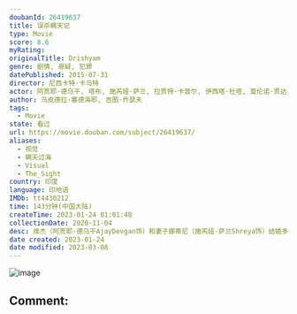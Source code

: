 ```yaml
---
doubanId: 26419637
title: 误杀瞒天记
type: Movie
score: 8.6
myRating: 
originalTitle: Drishyam
genre: 剧情, 悬疑, 犯罪
datePublished: 2015-07-31
director: 尼西卡特·卡马特
actor: 阿贾耶·德乌干, 塔布, 施芮娅·萨兰, 拉贾特·卡普尔, 伊西塔·杜塔, 莫伦诺·贾达夫, 皮拉桑纳·凯特卡尔, 尤盖莎·索南, 帕拉斯莫什·帕拉布, 瑞瑟·查达哈
author: 乌皮德拉·塞德海耶, 吉图·乔瑟夫
tags:
  - Movie
state: 看过
url: https://movie.douban.com/subject/26419637/
aliases:
  - 视觉
  - 瞒天过海
  - Visual
  - The_Sight
country: 印度
language: 印地语
IMDb: tt4430212
time: 143分钟(中国大陆)
createTime: 2023-01-24 01:01:48
collectionDate: 2020-11-04
desc: 维杰（阿贾耶·德乌干AjayDevgan饰）和妻子娜蒂尼（施芮娅·萨兰Shreya饰）结婚多年，将两个女儿安久（伊西塔·杜塔IshitaDutta饰）和安努（莫伦诺·贾达夫Mruna...
date created: 2023-01-24
date modified: 2023-03-08
---
```


![image](p2870295964.jpg)

Comment:
---
